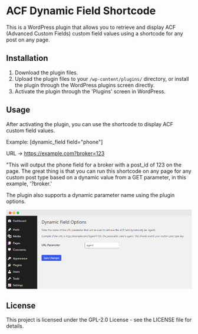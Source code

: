 # ACF Dynamic Field Shortcode

This is a WordPress plugin that allows you to retrieve and display ACF (Advanced Custom Fields) custom field values using a shortcode for any post on any page.

## Installation

1. Download the plugin files.
2. Upload the plugin files to your `/wp-content/plugins/` directory, or install the plugin through the WordPress plugins screen directly.
3. Activate the plugin through the 'Plugins' screen in WordPress.

## Usage

After activating the plugin, you can use the shortcode to display ACF custom field values.

Example: [dynamic_field field="phone"]

URL -> https://example.com?broker=123

"This will output the phone field for a broker with a post_id of 123 on the page. The great thing is that you can run this shortcode on any page for any custom post type based on a dynamic value from a GET parameter, in this example, '?broker.'

The plugin also supports a dynamic parameter name using the plugin options.

![plugin options](plugin-options.png)

## License

This project is licensed under the GPL-2.0 License - see the LICENSE file for details.